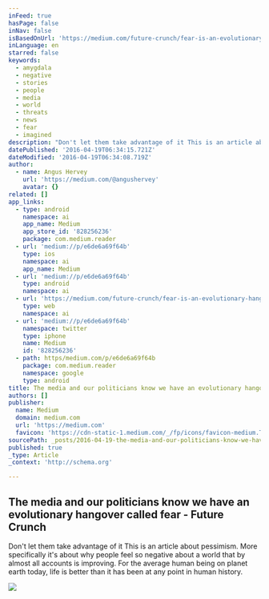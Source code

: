 ```yaml
---
inFeed: true
hasPage: false
inNav: false
isBasedOnUrl: 'https://medium.com/future-crunch/fear-is-an-evolutionary-hangover-and-the-media-and-the-politicians-know-it-e6de6a69f64b#.i46gdua70'
inLanguage: en
starred: false
keywords:
  - amygdala
  - negative
  - stories
  - people
  - media
  - world
  - threats
  - news
  - fear
  - imagined
description: "Don't let them take advantage of it This is an article about pessimism. More specifically it's about why people feel so negative about a world that by almost all accounts is improving. For the average human being on planet earth today, life is better than it has been at any point in human history."
datePublished: '2016-04-19T06:34:15.721Z'
dateModified: '2016-04-19T06:34:08.719Z'
author:
  - name: Angus Hervey
    url: 'https://medium.com/@angushervey'
    avatar: {}
related: []
app_links:
  - type: android
    namespace: ai
    app_name: Medium
    app_store_id: '828256236'
    package: com.medium.reader
  - url: 'medium://p/e6de6a69f64b'
    type: ios
    namespace: ai
    app_name: Medium
  - url: 'medium://p/e6de6a69f64b'
    type: android
    namespace: ai
  - url: 'https://medium.com/future-crunch/fear-is-an-evolutionary-hangover-and-the-media-and-the-politicians-know-it-e6de6a69f64b'
    type: web
    namespace: ai
  - url: 'medium://p/e6de6a69f64b'
    namespace: twitter
    type: iphone
    name: Medium
    id: '828256236'
  - path: https/medium.com/p/e6de6a69f64b
    package: com.medium.reader
    namespace: google
    type: android
title: The media and our politicians know we have an evolutionary hangover called fear - Future Crunch
authors: []
publisher:
  name: Medium
  domain: medium.com
  url: 'https://medium.com'
  favicon: 'https://cdn-static-1.medium.com/_/fp/icons/favicon-medium.TAS6uQ-Y7kcKgi0xjcYHXw.ico'
sourcePath: _posts/2016-04-19-the-media-and-our-politicians-know-we-have-an-evolutionary-h.md
published: true
_type: Article
_context: 'http://schema.org'

---
```

<article style=""><h1>The media and our politicians know we have an evolutionary hangover called fear - Future Crunch</h1><p>Don't let them take advantage of it This is an article about pessimism. More specifically it's about why people feel so negative about a world that by almost all accounts is improving. For the average human being on planet earth today, life is better than it has been at any point in human history.</p><img src="https://cdn-images-1.medium.com/max/1200/1*Ld2PhvXti2VemWg5YMV-YA.jpeg" /></article>